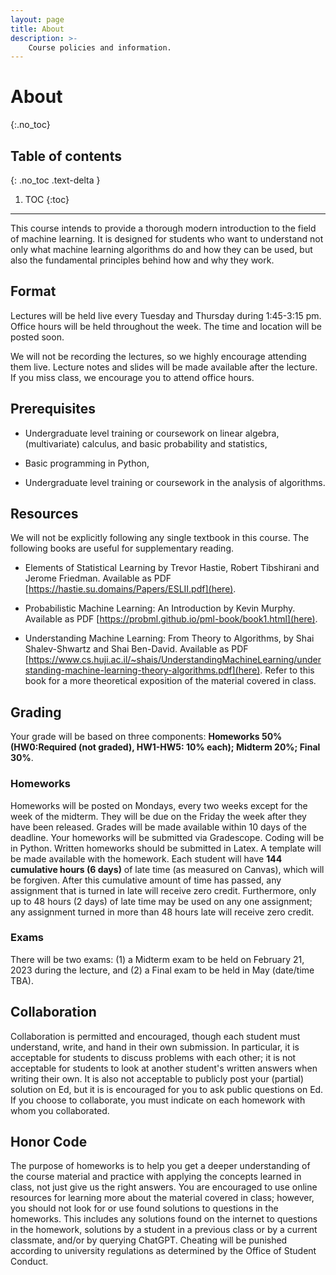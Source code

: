 ```yaml
---
layout: page
title: About
description: >-
    Course policies and information.
---
```


# About
{:.no_toc}

## Table of contents
{: .no_toc .text-delta }

1. TOC
{:toc}

---

This course intends to provide a thorough modern introduction to the field of machine learning. It is designed for students who want to understand not only what machine learning algorithms do and how they can be used, but also the fundamental principles behind how and why they work.

## Format

Lectures will be held live every Tuesday and Thursday during 1:45-3:15 pm. Office hours will be held throughout the week. The time and location will be posted soon.

We will not be recording the lectures, so we highly encourage attending them live. Lecture notes and slides will be made available after the lecture. If you miss class, we encourage you to attend office hours.

## Prerequisites

- Undergraduate level training or coursework on linear algebra, (multivariate) calculus, and basic probability and statistics,

- Basic programming in Python,

- Undergraduate level training or coursework in the analysis of algorithms.


## Resources 

We will not be explicitly following any single textbook in this course. The following books are useful for supplementary reading.

- Elements of Statistical Learning by Trevor Hastie, Robert Tibshirani and Jerome Friedman. Available as PDF [https://hastie.su.domains/Papers/ESLII.pdf](here).

- Probabilistic Machine Learning: An Introduction by Kevin Murphy. Available as PDF [https://probml.github.io/pml-book/book1.html](here).

- Understanding Machine Learning: From Theory to Algorithms, by Shai Shalev-Shwartz and Shai Ben-David. Available as PDF [https://www.cs.huji.ac.il/~shais/UnderstandingMachineLearning/understanding-machine-learning-theory-algorithms.pdf](here). Refer to this book for a more theoretical exposition of the material covered in class.

## Grading

Your grade will be based on three components: **Homeworks 50% (HW0:Required (not graded), HW1-HW5: 10% each); Midterm 20%; Final 30%**.

### Homeworks

Homeworks will be posted on Mondays, every two weeks except for the week of the midterm. They will be due on the Friday the week after they have been released. Grades will be made available within 10 days of the deadline. Your homeworks will be submitted via Gradescope. Coding will be in Python. Written homeworks should be submitted in Latex. A template will be made available with the homework. Each student will have **144 cumulative hours (6 days)** of late time (as measured on Canvas), which will be forgiven. After this cumulative amount of time has passed, any assignment that is turned in late will receive zero credit. Furthermore, only up to 48 hours (2 days) of late time may be used on any one assignment; any assignment turned in more than 48 hours late will receive zero credit. 

### Exams

There will be two exams: (1) a Midterm exam to be held on February 21, 2023 during the lecture, and (2) a Final exam to be held in May (date/time TBA).

## Collaboration

Collaboration is permitted and encouraged, though each student must understand, write, and hand in their own submission. In particular, it is acceptable for students to discuss problems with each other; it is not acceptable for students to look at another student's written answers when writing their own. It is also not acceptable to publicly post your (partial) solution on Ed, but it is is encouraged for you to ask public questions on Ed. If you choose to collaborate, you must indicate on each homework with whom you collaborated.

## Honor Code

The purpose of homeworks is to help you get a deeper understanding of the course material and practice with applying the concepts learned in class, not just give us the right answers. You are encouraged to use online resources for learning more about the material covered in class; however, you should not look for or use found solutions to questions in the homeworks. This includes any solutions found on the internet to questions in the homework, solutions by a student in a previous class or by a current classmate, and/or by querying ChatGPT. Cheating will be punished according to university regulations as determined by the Office of Student Conduct.



